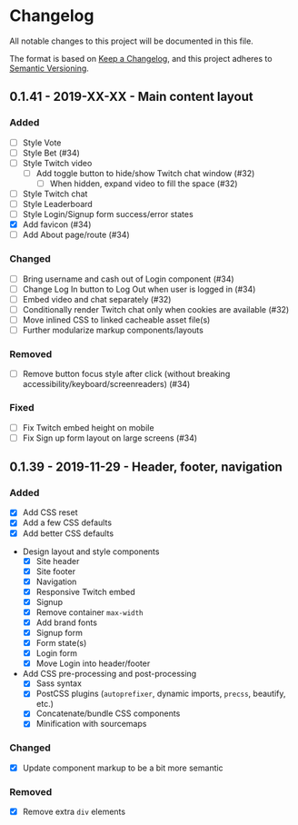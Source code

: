 # Changelog
All notable changes to this project will be documented in this file.

The format is based on [Keep a Changelog](changelog),
and this project adheres to [Semantic Versioning](semver).

<!--
## X.X.X - XXXX-XX-XX - XXXXXX

### Added
### Changed
### Deprecated
### Removed
### Fixed
### Security
-->

## 0.1.41 - 2019-XX-XX - Main content layout

### Added
- [ ] Style Vote
- [ ] Style Bet (#34)
- [ ] Style Twitch video
  - [ ] Add toggle button to hide/show Twitch chat window (#32)
    - [ ] When hidden, expand video to fill the space (#32)
- [ ] Style Twitch chat
- [ ] Style Leaderboard
- [ ] Style Login/Signup form success/error states
- [x] Add favicon (#34)
- [ ] Add About page/route (#34)

### Changed
- [ ] Bring username and cash out of Login component (#34)
- [ ] Change Log In button to Log Out when user is logged in (#34)
- [ ] Embed video and chat separately (#32)
- [ ] Conditionally render Twitch chat only when cookies are available (#32)
- [ ] Move inlined CSS to linked cacheable asset file(s)
- [ ] Further modularize markup components/layouts

### Removed
- [ ] Remove button focus style after click (without breaking accessibility/keyboard/screenreaders) (#34)

### Fixed
- [ ] Fix Twitch embed height on mobile
- [ ] Fix Sign up form layout on large screens (#34)

## 0.1.39 - 2019-11-29 - Header, footer, navigation

### Added
- [x] Add CSS reset
- [x] Add a few CSS defaults
- [x] Add better CSS defaults
- Design layout and style components
  - [x] Site header
  - [x] Site footer
  - [x] Navigation
  - [x] Responsive Twitch embed
  - [x] Signup
  - [x] Remove container `max-width`
  - [x] Add brand fonts
  - [x] Signup form
  - [x] Form state(s)
  - [x] Login form
  - [x] Move Login into header/footer
- Add CSS pre-processing and post-processing
  - [x] Sass syntax
  - [x] PostCSS plugins (`autoprefixer`, dynamic imports, `precss`, beautify, etc.)
  - [x] Concatenate/bundle CSS components
  - [x] Minification with sourcemaps

### Changed
- [x] Update component markup to be a bit more semantic

### Removed
- [x] Remove extra `div` elements

[changelog]: https://keepachangelog.com/en/1.0.0/
[semver]: https://semver.org/spec/v2.0.0.html
